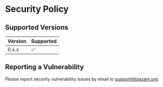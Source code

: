 # Security Policy

## Supported Versions

| Version | Supported          |
| ------- | ------------------ |
| 0.x.x   | :white_check_mark: |


## Reporting a Vulnerability

Please report security vulnerability issues by email to support@blazam.org
